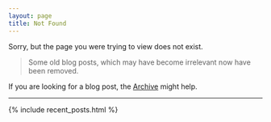 ```yaml
---
layout: page
title: Not Found
---
```


Sorry, but the page you were trying to view does not exist.

>Some old blog posts, which may have become irrelevant now have been removed.

If you are looking for a blog post, the [Archive](/blog/archive) might help.

---

{% include recent_posts.html %}
